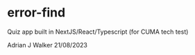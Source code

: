 # error-find
Quiz app built in NextJS/React/Typescript (for CUMA tech test)

Adrian J Walker
21/08/2023
